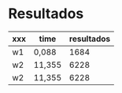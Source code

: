 # Resultados

xxx | time | resultados
----|------|-----------
w1  | 0,088| 1684
w2  |11,355| 6228
w2  |11,355| 6228